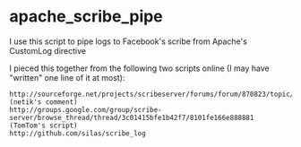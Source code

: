 # apache_scribe_pipe

I use this script to pipe logs to Facebook's scribe from Apache's CustomLog directive

I pieced this together from the following two scripts online (I may have "written" one line of it at most):

    http://sourceforge.net/projects/scribeserver/forums/forum/870823/topic/2551690 (netik's comment)
    http://groups.google.com/group/scribe-server/browse_thread/thread/3c01415bfe1b42f7/8101fe166e888881 (TomTom's script)
    http://github.com/silas/scribe_log
